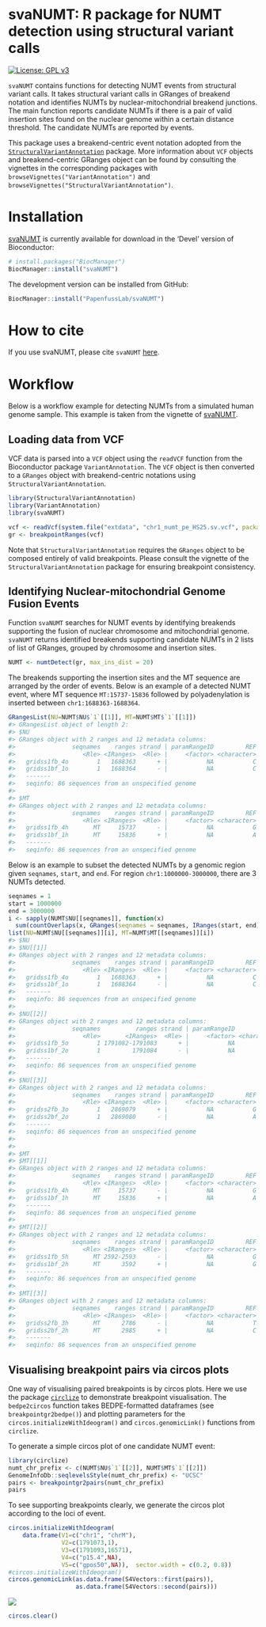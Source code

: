 
<!-- README.md is generated from README.Rmd. Please do not edit this file directly. -->

# svaNUMT: R package for NUMT detection using structural variant calls

<!-- badges: start -->

[![License: GPL
v3](https://img.shields.io/badge/License-GPLv3-blue.svg)](https://www.gnu.org/licenses/gpl-3.0)

<!-- badges: end -->

`svaNUMT` contains functions for detecting NUMT events from structural
variant calls. It takes structural variant calls in GRanges of breakend
notation and identifies NUMTs by nuclear-mitochondrial breakend
junctions. The main function reports candidate NUMTs if there is a pair
of valid insertion sites found on the nuclear genome within a certain
distance threshold. The candidate NUMTs are reported by events.

This package uses a breakend-centric event notation adopted from the
[`StructuralVariantAnnotation`](https://www.bioconductor.org/packages/release/bioc/html/StructuralVariantAnnotation.html)
package. More information about `VCF` objects and breakend-centric
GRanges object can be found by consulting the vignettes in the
corresponding packages with `browseVignettes("VariantAnnotation")` and
`browseVignettes("StructuralVariantAnnotation")`.

# Installation

[svaNUMT](https://bioconductor.org/packages/svaNUMT) is currently
available for download in the ‘Devel’ version of Bioconductor:

``` r
# install.packages("BiocManager")
BiocManager::install("svaNUMT")
```

The development version can be installed from GitHub:

``` r
BiocManager::install("PapenfussLab/svaNUMT")
```

# How to cite

If you use svaNUMT, please cite `svaNUMT`
[here](https://bioconductor.org/packages/svaNUMT).

<!-- 
```
@ARTICLE{svaNUMT,
  title    = "",
  author   = "",
  journal  = "",
  volume   = ,
  number   = ,
  pages    = ,
  month    = ,
  year     = ,
  url      = ,
  doi      = ,
  pmc      = 
}
```
-->

# Workflow

Below is a workflow example for detecting NUMTs from a simulated human
genome sample. This example is taken from the vignette of
[svaNUMT](https://bioconductor.org/packages/svaNUMT).

## Loading data from VCF

VCF data is parsed into a `VCF` object using the `readVCF` function from
the Bioconductor package `VariantAnnotation`. The `VCF` object is then
converted to a `GRanges` object with breakend-centric notations using
`StructuralVariantAnnotation`.

``` r
library(StructuralVariantAnnotation)
library(VariantAnnotation)
library(svaNUMT)

vcf <- readVcf(system.file("extdata", "chr1_numt_pe_HS25.sv.vcf", package = "svaNUMT"))
gr <- breakpointRanges(vcf)
```

Note that `StructuralVariantAnnotation` requires the `GRanges` object to
be composed entirely of valid breakpoints. Please consult the vignette
of the `StructuralVariantAnnotation` package for ensuring breakpoint
consistency.

## Identifying Nuclear-mitochondrial Genome Fusion Events

Function `svaNUMT` searches for NUMT events by identifying breakends
supporting the fusion of nuclear chromosome and mitochondrial genome.
`svaNUMT` returns identified breakends supporting candidate NUMTs in 2
lists of list of GRanges, grouped by chromosome and insertion sites.

``` r
NUMT <- numtDetect(gr, max_ins_dist = 20)
```

The breakends supporting the insertion sites and the MT sequence are
arranged by the order of events. Below is an example of a detected NUMT
event, where MT sequence `MT:15737-15836` followed by polyadenylation is
inserted between `chr1:1688363-1688364`.

``` r
GRangesList(NU=NUMT$NU$`1`[[1]], MT=NUMT$MT$`1`[[1]])
#> GRangesList object of length 2:
#> $NU
#> GRanges object with 2 ranges and 12 metadata columns:
#>                seqnames    ranges strand | paramRangeID         REF                      ALT      QUAL      FILTER     sourceId      partner      svtype     svLen        insSeq    insLen    HOMLEN
#>                   <Rle> <IRanges>  <Rle> |     <factor> <character>              <character> <numeric> <character>  <character>  <character> <character> <numeric>   <character> <integer> <numeric>
#>   gridss1fb_4o        1   1688363      + |           NA           C              C[MT:15737[   3928.49        PASS gridss1fb_4o gridss1fb_4h         BND        NA                       0         0
#>   gridss1bf_1o        1   1688364      - |           NA           C ]MT:15836]AAAAAAAAAAAAAC   3581.13        PASS gridss1bf_1o gridss1bf_1h         BND        NA AAAAAAAAAAAAA        13         0
#>   -------
#>   seqinfo: 86 sequences from an unspecified genome
#> 
#> $MT
#> GRanges object with 2 ranges and 12 metadata columns:
#>                seqnames    ranges strand | paramRangeID         REF                       ALT      QUAL      FILTER     sourceId      partner      svtype     svLen        insSeq    insLen    HOMLEN
#>                   <Rle> <IRanges>  <Rle> |     <factor> <character>               <character> <numeric> <character>  <character>  <character> <character> <numeric>   <character> <integer> <numeric>
#>   gridss1fb_4h       MT     15737      - |           NA           G              ]1:1688363]G   3928.49        PASS gridss1fb_4h gridss1fb_4o         BND        NA                       0         0
#>   gridss1bf_1h       MT     15836      + |           NA           A AAAAAAAAAAAAAA[1:1688364[   3581.13        PASS gridss1bf_1h gridss1bf_1o         BND        NA AAAAAAAAAAAAA        13         0
#>   -------
#>   seqinfo: 86 sequences from an unspecified genome
```

Below is an example to subset the detected NUMTs by a genomic region
given `seqnames`, `start`, and `end`. For region `chr1:1000000-3000000`,
there are 3 NUMTs detected.

``` r
seqnames = 1
start = 1000000
end = 3000000
i <- sapply(NUMT$NU[[seqnames]], function(x) 
  sum(countOverlaps(x, GRanges(seqnames = seqnames, IRanges(start, end))))>0)
list(NU=NUMT$NU[[seqnames]][i], MT=NUMT$MT[[seqnames]][i])
#> $NU
#> $NU[[1]]
#> GRanges object with 2 ranges and 12 metadata columns:
#>                seqnames    ranges strand | paramRangeID         REF                      ALT      QUAL      FILTER     sourceId      partner      svtype     svLen        insSeq    insLen    HOMLEN
#>                   <Rle> <IRanges>  <Rle> |     <factor> <character>              <character> <numeric> <character>  <character>  <character> <character> <numeric>   <character> <integer> <numeric>
#>   gridss1fb_4o        1   1688363      + |           NA           C              C[MT:15737[   3928.49        PASS gridss1fb_4o gridss1fb_4h         BND        NA                       0         0
#>   gridss1bf_1o        1   1688364      - |           NA           C ]MT:15836]AAAAAAAAAAAAAC   3581.13        PASS gridss1bf_1o gridss1bf_1h         BND        NA AAAAAAAAAAAAA        13         0
#>   -------
#>   seqinfo: 86 sequences from an unspecified genome
#> 
#> $NU[[2]]
#> GRanges object with 2 ranges and 12 metadata columns:
#>                seqnames          ranges strand | paramRangeID         REF                   ALT      QUAL      FILTER     sourceId      partner      svtype     svLen      insSeq    insLen    HOMLEN
#>                   <Rle>       <IRanges>  <Rle> |     <factor> <character>           <character> <numeric> <character>  <character>  <character> <character> <numeric> <character> <integer> <numeric>
#>   gridss1fb_5o        1 1791082-1791083      + |           NA           G            G[MT:2592[   1929.85        PASS gridss1fb_5o gridss1fb_5h         BND        NA                     0         1
#>   gridss1bf_2o        1         1791084      - |           NA           A ]MT:3592]AAAAAAAAAAAA   2894.91        PASS gridss1bf_2o gridss1bf_2h         BND        NA AAAAAAAAAAA        11         0
#>   -------
#>   seqinfo: 86 sequences from an unspecified genome
#> 
#> $NU[[3]]
#> GRanges object with 2 ranges and 12 metadata columns:
#>                seqnames    ranges strand | paramRangeID         REF                       ALT      QUAL      FILTER     sourceId      partner      svtype     svLen          insSeq    insLen    HOMLEN
#>                   <Rle> <IRanges>  <Rle> |     <factor> <character>               <character> <numeric> <character>  <character>  <character> <character> <numeric>     <character> <integer> <numeric>
#>   gridss2fb_3o        1   2869079      + |           NA           G                G[MT:2786[   2472.12        PASS gridss2fb_3o gridss2fb_3h         BND        NA                         0         0
#>   gridss2bf_2o        1   2869080      - |           NA           A ]MT:2985]AAAAAAAAAAAAAAAA   2456.81        PASS gridss2bf_2o gridss2bf_2h         BND        NA AAAAAAAAAAAAAAA        15         0
#>   -------
#>   seqinfo: 86 sequences from an unspecified genome
#> 
#> 
#> $MT
#> $MT[[1]]
#> GRanges object with 2 ranges and 12 metadata columns:
#>                seqnames    ranges strand | paramRangeID         REF                       ALT      QUAL      FILTER     sourceId      partner      svtype     svLen        insSeq    insLen    HOMLEN
#>                   <Rle> <IRanges>  <Rle> |     <factor> <character>               <character> <numeric> <character>  <character>  <character> <character> <numeric>   <character> <integer> <numeric>
#>   gridss1fb_4h       MT     15737      - |           NA           G              ]1:1688363]G   3928.49        PASS gridss1fb_4h gridss1fb_4o         BND        NA                       0         0
#>   gridss1bf_1h       MT     15836      + |           NA           A AAAAAAAAAAAAAA[1:1688364[   3581.13        PASS gridss1bf_1h gridss1bf_1o         BND        NA AAAAAAAAAAAAA        13         0
#>   -------
#>   seqinfo: 86 sequences from an unspecified genome
#> 
#> $MT[[2]]
#> GRanges object with 2 ranges and 12 metadata columns:
#>                seqnames    ranges strand | paramRangeID         REF                     ALT      QUAL      FILTER     sourceId      partner      svtype     svLen      insSeq    insLen    HOMLEN
#>                   <Rle> <IRanges>  <Rle> |     <factor> <character>             <character> <numeric> <character>  <character>  <character> <character> <numeric> <character> <integer> <numeric>
#>   gridss1fb_5h       MT 2592-2593      - |           NA           G            ]1:1791082]G   1929.85        PASS gridss1fb_5h gridss1fb_5o         BND        NA                     0         1
#>   gridss1bf_2h       MT      3592      + |           NA           G GAAAAAAAAAAA[1:1791084[   2894.91        PASS gridss1bf_2h gridss1bf_2o         BND        NA AAAAAAAAAAA        11         0
#>   -------
#>   seqinfo: 86 sequences from an unspecified genome
#> 
#> $MT[[3]]
#> GRanges object with 2 ranges and 12 metadata columns:
#>                seqnames    ranges strand | paramRangeID         REF                         ALT      QUAL      FILTER     sourceId      partner      svtype     svLen          insSeq    insLen    HOMLEN
#>                   <Rle> <IRanges>  <Rle> |     <factor> <character>                 <character> <numeric> <character>  <character>  <character> <character> <numeric>     <character> <integer> <numeric>
#>   gridss2fb_3h       MT      2786      - |           NA           T                ]1:2869079]T   2472.12        PASS gridss2fb_3h gridss2fb_3o         BND        NA                         0         0
#>   gridss2bf_2h       MT      2985      + |           NA           C CAAAAAAAAAAAAAAA[1:2869080[   2456.81        PASS gridss2bf_2h gridss2bf_2o         BND        NA AAAAAAAAAAAAAAA        15         0
#>   -------
#>   seqinfo: 86 sequences from an unspecified genome
```

## Visualising breakpoint pairs via circos plots

One way of visualising paired breakpoints is by circos plots. Here we
use the package
[`circlize`](https://doi.org/10.1093/bioinformatics/btu393) to
demonstrate breakpoint visualisation. The `bedpe2circos` function takes
BEDPE-formatted dataframes (see `breakpointgr2bedpe()`) and plotting
parameters for the `circos.initializeWithIdeogram()` and
`circos.genomicLink()` functions from `circlize`.

To generate a simple circos plot of one candidate NUMT event:

``` r
library(circlize)
numt_chr_prefix <- c(NUMT$NU$`1`[[2]], NUMT$MT$`1`[[2]])
GenomeInfoDb::seqlevelsStyle(numt_chr_prefix) <- "UCSC"
pairs <- breakpointgr2pairs(numt_chr_prefix)
pairs
```

To see supporting breakpoints clearly, we generate the circos plot
according to the loci of event.

``` r
circos.initializeWithIdeogram(
    data.frame(V1=c("chr1", "chrM"),
               V2=c(1791073,1),
               V3=c(1791093,16571),
               V4=c("p15.4",NA),
               V5=c("gpos50",NA)),  sector.width = c(0.2, 0.8))
#circos.initializeWithIdeogram()
circos.genomicLink(as.data.frame(S4Vectors::first(pairs)), 
                   as.data.frame(S4Vectors::second(pairs)))
```

![](README-unnamed-chunk-8-1.png)<!-- -->

``` r
circos.clear()
```
